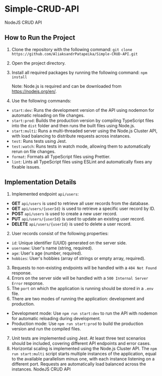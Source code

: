 # Simple-CRUD-API
NodeJS CRUD API

## How to Run the Project

1. Clone the repository with the following command: `git clone https://github.com/AliaksandrPatapeika/Simple-CRUD-API.git`
2. Open the project directory.
3. Install all required packages by running the following command: `npm install`

   Note: Node.js is required and can be downloaded from <https://nodejs.org/en/>.
4. Use the following commands:

- `start:dev`: Runs the development version of the API using nodemon for automatic reloading on file changes.
- `start:prod`: Builds the production version by compiling TypeScript files into the `dist` folder and then runs the built files using Node.js.
- `start:multi`: Runs a multi-threaded server using the Node.js Cluster API, with load balancing to distribute requests across instances.
- `test`: Runs tests using Jest.
- `test:watch`: Runs tests in watch mode, allowing them to automatically rerun on file changes.
- `format`: Formats all TypeScript files using Prettier.
- `lint`: Lints all TypeScript files using ESLint and automatically fixes any fixable issues.

## Implementation Details

1. Implemented endpoint `api/users`:
- **GET** `api/users` is used to retrieve all user records from the database.
- **GET** `api/users/{userId}` is used to retrieve a specific user record by ID.
- **POST** `api/users` is used to create a new user record.
- **PUT** `api/users/{userId}` is used to update an existing user record.
- **DELETE** `api/users/{userId}` is used to delete a user record.
2. User records consist of the following properties:
- `id`: Unique identifier (UUID) generated on the server side.
- `username`: User's name (string, required).
- `age`: User's age (number, required).
- `hobbies`: User's hobbies (array of strings or empty array, required).
3. Requests to non-existing endpoints will be handled with a `404 Not Found` response.
4. Errors on the server side will be handled with a `500 Internal Server Error` response.
5. The `port` on which the application is running should be stored in a `.env` file.
6. There are two modes of running the application: development and production.
- Development mode: Use `npm run start:dev` to run the API with nodemon for automatic reloading during development.
- Production mode: Use `npm run start:prod` to build the production version and run the compiled files.
7. Unit tests are implemented using Jest. At least three test scenarios should be included, covering different API endpoints and error cases.
8. Horizontal scaling is implemented using the Node.js Cluster API. The `npm run start:multi` script starts multiple instances of the application, equal to the available parallelism minus one, with each instance listening on a different port. Requests are automatically load balanced across the instances.
NodeJS CRUD API
